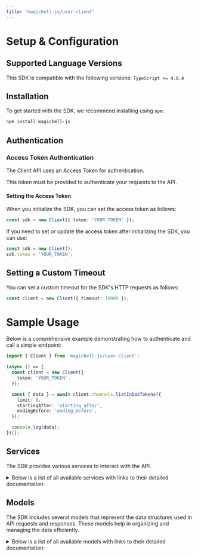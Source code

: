 ```yaml
---
title: 'magicbell-js/user-client'
---
```


# Setup & Configuration

## Supported Language Versions

This SDK is compatible with the following versions: `TypeScript >= 4.8.4`

## Installation

To get started with the SDK, we recommend installing using `npm`:

```bash
npm install magicbell-js
```

## Authentication

### Access Token Authentication

The Client API uses an Access Token for authentication.

This token must be provided to authenticate your requests to the API.

#### Setting the Access Token

When you initialize the SDK, you can set the access token as follows:

```ts
const sdk = new Client({ token: 'YOUR_TOKEN' });
```

If you need to set or update the access token after initializing the SDK, you can use:

```ts
const sdk = new Client();
sdk.token = 'YOUR_TOKEN';
```

## Setting a Custom Timeout

You can set a custom timeout for the SDK's HTTP requests as follows:

```ts
const client = new Client({ timeout: 10000 });
```

# Sample Usage

Below is a comprehensive example demonstrating how to authenticate and call a simple endpoint:

```ts
import { Client } from 'magicbell-js/user-client';

(async () => {
  const client = new Client({
    token: 'YOUR_TOKEN',
  });

  const { data } = await client.channels.listInboxTokens({
    limit: 8,
    startingAfter: 'starting_after',
    endingBefore: 'ending_before',
  });

  console.log(data);
})();
```

## Services

The SDK provides various services to interact with the API.

<details> 
<summary>Below is a list of all available services with links to their detailed documentation:</summary>

| Name                                                     |
| :------------------------------------------------------- |
| [ChannelsService](services/ChannelsService.md)           |
| [IntegrationsService](services/IntegrationsService.md)   |
| [NotificationsService](services/NotificationsService.md) |

</details>

## Models

The SDK includes several models that represent the data structures used in API requests and responses. These models help in organizing and managing the data efficiently.

<details> 
<summary>Below is a list of all available models with links to their detailed documentation:</summary>

| Name                                                                           | Description |
| :----------------------------------------------------------------------------- | :---------- |
| [InboxTokenResponseCollection](models/InboxTokenResponseCollection.md)         |             |
| [InboxTokenResponse](models/InboxTokenResponse.md)                             |             |
| [Links](models/Links.md)                                                       |             |
| [InboxToken](models/InboxToken.md)                                             |             |
| [DiscardResult](models/DiscardResult.md)                                       |             |
| [ApnsTokenCollection](models/ApnsTokenCollection.md)                           |             |
| [ApnsToken](models/ApnsToken.md)                                               |             |
| [ApnsTokenPayload](models/ApnsTokenPayload.md)                                 |             |
| [ExpoTokenCollection](models/ExpoTokenCollection.md)                           |             |
| [ExpoToken](models/ExpoToken.md)                                               |             |
| [ExpoTokenPayload](models/ExpoTokenPayload.md)                                 |             |
| [FcmTokenCollection](models/FcmTokenCollection.md)                             |             |
| [FcmToken](models/FcmToken.md)                                                 |             |
| [FcmTokenPayload](models/FcmTokenPayload.md)                                   |             |
| [SlackTokenCollection](models/SlackTokenCollection.md)                         |             |
| [SlackToken](models/SlackToken.md)                                             |             |
| [SlackTokenPayload](models/SlackTokenPayload.md)                               |             |
| [TeamsTokenCollection](models/TeamsTokenCollection.md)                         |             |
| [TeamsToken](models/TeamsToken.md)                                             |             |
| [TeamsTokenPayload](models/TeamsTokenPayload.md)                               |             |
| [WebPushTokenCollection](models/WebPushTokenCollection.md)                     |             |
| [WebPushToken](models/WebPushToken.md)                                         |             |
| [WebPushTokenPayload](models/WebPushTokenPayload.md)                           |             |
| [InboxConfigPayload](models/InboxConfigPayload.md)                             |             |
| [SlackInstallation](models/SlackInstallation.md)                               |             |
| [SlackFinishInstallResponse](models/SlackFinishInstallResponse.md)             |             |
| [SlackStartInstall](models/SlackStartInstall.md)                               |             |
| [SlackStartInstallResponseContent](models/SlackStartInstallResponseContent.md) |             |
| [TemplatesInstallation](models/TemplatesInstallation.md)                       |             |
| [WebPushTokenPayload](models/WebPushTokenPayload.md)                           |             |
| [WebPushStartInstallationResponse](models/WebPushStartInstallationResponse.md) |             |
| [NotificationCollection](models/NotificationCollection.md)                     |             |
| [Notification](models/Notification.md)                                         |             |
| [Links](models/Links.md)                                                       |             |

</details>
